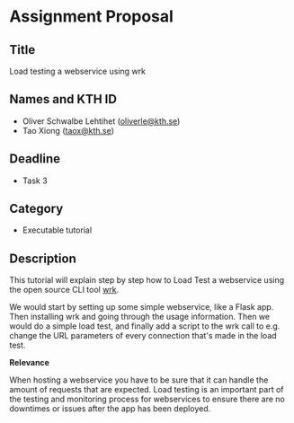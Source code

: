 # Assignment Proposal

## Title

Load testing a webservice using wrk

## Names and KTH ID

  - Oliver Schwalbe Lehtihet (oliverle@kth.se)
  - Tao Xiong (taox@kth.se)

## Deadline

- Task 3

## Category

- Executable tutorial

## Description

This tutorial will explain step by step how to Load Test a webservice using the open source CLI tool [wrk](https://github.com/wg/wrk). 

We would start by setting up some simple webservice, like a Flask app. Then installing wrk and going through the usage information. 
Then we would do a simple load test, and finally add a script to the wrk call to e.g. change the URL parameters of every connection that's made in the load test. 

**Relevance**

When hosting a webservice you have to be sure that it can handle the amount of requests that are expected. 
Load testing is an important part of the testing and monitoring process for webservices to ensure there are no downtimes or issues after the app has been deployed. 
